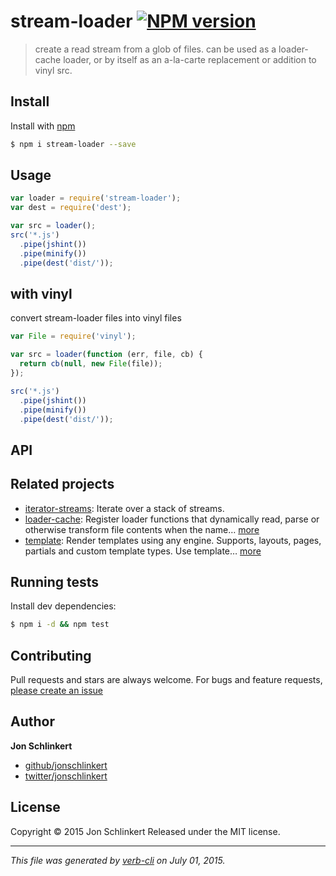 # stream-loader [![NPM version](https://badge.fury.io/js/stream-loader.svg)](http://badge.fury.io/js/stream-loader)

> create a read stream from a glob of files. can be used as a loader-cache loader, or by itself as an a-la-carte replacement or addition to vinyl src.

## Install

Install with [npm](https://www.npmjs.com/)

```sh
$ npm i stream-loader --save
```

## Usage

```js
var loader = require('stream-loader');
var dest = require('dest');

var src = loader();
src('*.js')
  .pipe(jshint())
  .pipe(minify())
  .pipe(dest('dist/'));
```

## with vinyl

convert stream-loader files into vinyl files

```js
var File = require('vinyl');

var src = loader(function (err, file, cb) {
  return cb(null, new File(file));
});

src('*.js')
  .pipe(jshint())
  .pipe(minify())
  .pipe(dest('dist/'));
```

## API

## Related projects

* [iterator-streams](https://github.com/doowb/iterator-streams): Iterate over a stack of streams.
* [loader-cache](https://github.com/jonschlinkert/loader-cache): Register loader functions that dynamically read, parse or otherwise transform file contents when the name… [more](https://github.com/jonschlinkert/loader-cache)
* [template](https://github.com/jonschlinkert/template): Render templates using any engine. Supports, layouts, pages, partials and custom template types. Use template… [more](https://github.com/jonschlinkert/template)

## Running tests

Install dev dependencies:

```sh
$ npm i -d && npm test
```

## Contributing

Pull requests and stars are always welcome. For bugs and feature requests, [please create an issue](https://github.com/jonschlinkert/stream-loader/issues/new)

## Author

**Jon Schlinkert**

+ [github/jonschlinkert](https://github.com/jonschlinkert)
+ [twitter/jonschlinkert](http://twitter.com/jonschlinkert)

## License

Copyright © 2015 Jon Schlinkert
Released under the MIT license.

***

_This file was generated by [verb-cli](https://github.com/assemble/verb-cli) on July 01, 2015._